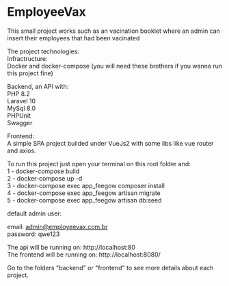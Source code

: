 # EmployeeVax

This small project works such as an vacination booklet where an admin can insert their employees that had been vacinated

The project technologies:<br>
Infractructure: <br>
Docker and docker-compose (you will need these brothers if you wanna run this project fine)<br>

Backend, an API with:<br>
PHP 8.2<br>
Laravel 10<br>
MySql 8.0<br>
PHPUnit<br>
Swagger<br>

Frontend: <br>
A simple SPA project builded under VueJs2 with some libs like vue router and axios.<br>

To run this project just open your terminal on this root folder and:<br>
1 - docker-compose build<br>
2 - docker-compose up -d<br>
3 - docker-compose exec app_feegow composer install<br>
4 - docker-compose exec app_feegow artisan migrate<br>
5 - docker-compose exec app_feegow artisan db:seed<br>

default admin user: <br>

email: admin@employeevax.com.br<br>
password: qwe123<br>


The api will be running on: http://localhost:80  <br>
The frontend will be running on: http://localhost:8080/ <br>

Go to the folders "backend" or "frontend" to see more details about each project. <br>

